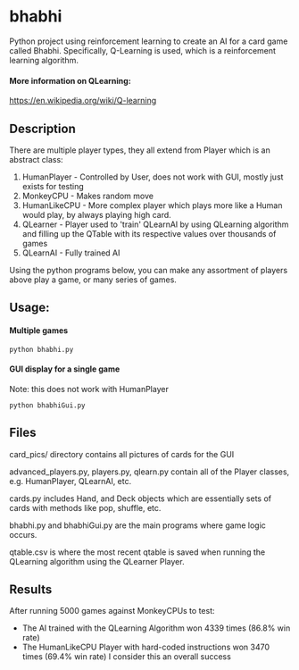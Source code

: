 # bhabhi
Python project using reinforcement learning to create an AI for a card
game called Bhabhi. Specifically, Q-Learning is used, which is a reinforcement
learning algorithm.
#### More information on QLearning:
https://en.wikipedia.org/wiki/Q-learning
## Description
There are multiple player types, they all extend from Player which is an
abstract class:
1. HumanPlayer - Controlled by User, does not work with GUI, mostly just exists
   for testing
1. MonkeyCPU - Makes random move
1. HumanLikeCPU - More complex player which plays more like a Human would
   play, by always playing high card.
1. QLearner - Player used to 'train' QLearnAI by using QLearning algorithm and
   filling up the QTable with its respective values over thousands of games
1. QLearnAI - Fully trained AI

Using the python programs below, you can make any assortment of players above
play a game, or many series of games.

## Usage:
#### Multiple games
```
python bhabhi.py
```
#### GUI display for a single game
Note: this does not work with HumanPlayer
```
python bhabhiGui.py
```

## Files
card_pics/ directory contains all pictures of cards for the GUI

advanced_players.py, players.py, qlearn.py contain all of the Player classes,
e.g. HumanPlayer, QLearnAI, etc.

cards.py includes Hand, and Deck objects which are essentially sets of cards
with methods like pop, shuffle, etc.

bhabhi.py and bhabhiGui.py are the main programs where game logic occurs.

qtable.csv is where the most recent qtable is saved when running the QLearning
algorithm using the QLearner Player.

## Results
After running 5000 games against MonkeyCPUs to test:
* The AI trained with the QLearning Algorithm won 4339 times (86.8% win rate)
* The HumanLikeCPU Player with hard-coded instructions won 3470 times (69.4% win rate)
I consider this an overall success
